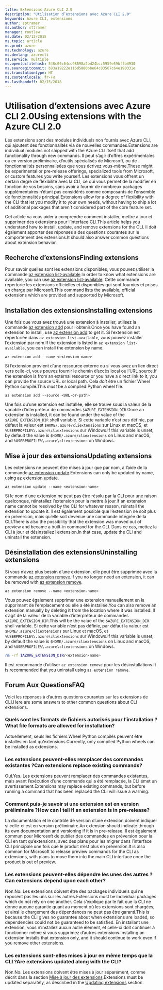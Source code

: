 ```yaml
---
title: Extensions Azure CLI 2.0
description: "Utilisation d’extensions avec Azure CLI 2.0"
keywords: Azure CLI, extensions
author: sptramer
ms.author: sttramer
manager: routlaw
ms.date: 02/13/2018
ms.topic: article
ms.prod: azure
ms.technology: azure
ms.devlang: azurecli
ms.service: multiple
ms.openlocfilehash: 548c06c64cc98598a2bd24bcc5959e59bffb4930
ms.sourcegitcommit: b93a19222e116d5880bbe64c03507c64e190331e
ms.translationtype: HT
ms.contentlocale: fr-FR
ms.lasthandoff: 02/15/2018
---
```

# <a name="using-extensions-with-the-azure-cli-20"></a><span data-ttu-id="3d321-104">Utilisation d’extensions avec Azure CLI 2.0</span><span class="sxs-lookup"><span data-stu-id="3d321-104">Using extensions with the Azure CLI 2.0</span></span>

<span data-ttu-id="3d321-105">Les extensions sont des modules individuels non fournis avec Azure CLI, qui ajoutent des fonctionnalités via de nouvelles commandes.</span><span class="sxs-lookup"><span data-stu-id="3d321-105">Extensions are individual modules not shipped with the Azure CLI itself that add functionality through new commands.</span></span> <span data-ttu-id="3d321-106">Il peut s’agir d’offres expérimentales ou en version préliminaire, d’outils spécialisés de Microsoft, ou de fonctionnalités personnalisées que vous écrivez vous-même.</span><span class="sxs-lookup"><span data-stu-id="3d321-106">These might be experimental or pre-release offerings, specialized tools from Microsoft, or custom features you write yourself.</span></span> <span data-ttu-id="3d321-107">Les extensions vous offrent un certain degré de flexibilité avec la CLI, ce qui vous permet de la modifier en fonction de vos besoins, sans avoir à fournir de nombreux packages supplémentaires n’étant pas considérés comme composants de l’ensemble de fonctionnalités principal.</span><span class="sxs-lookup"><span data-stu-id="3d321-107">Extensions allow for a degree of flexibility with the CLI that let you modify it to your own needs, without having to ship a lot of additional packages that aren't considered part of the core feature set.</span></span>

<span data-ttu-id="3d321-108">Cet article va vous aider à comprendre comment installer, mettre à jour et supprimer des extensions pour l’interface CLI.</span><span class="sxs-lookup"><span data-stu-id="3d321-108">This article helps you understand how to install, update, and remove extensions for the CLI.</span></span> <span data-ttu-id="3d321-109">Il doit également apporter des réponses à des questions courantes sur le comportement des extensions.</span><span class="sxs-lookup"><span data-stu-id="3d321-109">It should also answer common questions about extension behavior.</span></span>

## <a name="finding-extensions"></a><span data-ttu-id="3d321-110">Recherche d’extensions</span><span class="sxs-lookup"><span data-stu-id="3d321-110">Finding extensions</span></span>

<span data-ttu-id="3d321-111">Pour savoir quelles sont les extensions disponibles, vous pouvez utiliser la commande [az extension list-available](/cli/azure/extension?view=azure-cli-latest#az_extension_list_available).</span><span class="sxs-lookup"><span data-stu-id="3d321-111">In order to know what extensions are available, you can use [az extension list-available](/cli/azure/extension?view=azure-cli-latest#az_extension_list_available).</span></span> <span data-ttu-id="3d321-112">Cette commande répertorie les extensions officielles et disponibles qui sont fournies et prises en charge par Microsoft.</span><span class="sxs-lookup"><span data-stu-id="3d321-112">This command lists the available, official extensions which are provided and supported by Microsoft.</span></span>

## <a name="installing-extensions"></a><span data-ttu-id="3d321-113">Installation des extensions</span><span class="sxs-lookup"><span data-stu-id="3d321-113">Installing extensions</span></span>

<span data-ttu-id="3d321-114">Une fois que vous avez trouvé une extension à installer, utilisez la commande [az extension add](https://docs.microsoft.com/en-us/cli/azure/extension?view=azure-cli-latest#az_extension_add) pour l’obtenir.</span><span class="sxs-lookup"><span data-stu-id="3d321-114">Once you have found an extension to install, use [az extension add](https://docs.microsoft.com/en-us/cli/azure/extension?view=azure-cli-latest#az_extension_add) to get it.</span></span> <span data-ttu-id="3d321-115">Si l’extension est répertoriée dans `az extension list-available`, vous pouvez installer l’extension par nom.</span><span class="sxs-lookup"><span data-stu-id="3d321-115">If the extension is listed in `az extension list-available`, you can install the extension by name.</span></span>

```azurecli
az extension add --name <extension-name>
```

<span data-ttu-id="3d321-116">Si l’extension provient d’une ressource externe ou si vous avez un lien direct vers celle-ci, vous pouvez fournir le chemin d’accès local ou l’URL source.</span><span class="sxs-lookup"><span data-stu-id="3d321-116">If the extension is from an external resource or you have a direct link to it, you can provide the source URL or local path.</span></span> <span data-ttu-id="3d321-117">Cela _doit_ être un fichier Wheel Python compilé.</span><span class="sxs-lookup"><span data-stu-id="3d321-117">This _must_ be a compiled Python wheel file.</span></span>

```azurecli
az extension add --source <URL-or-path>
```

<span data-ttu-id="3d321-118">Une fois qu’une extension est installée, elle se trouve sous la valeur de la variable d’interpréteur de commandes `$AZURE_EXTENSION_DIR`.</span><span class="sxs-lookup"><span data-stu-id="3d321-118">Once an extension is installed, it can be found under the value of the `$AZURE_EXTENSION_DIR` shell variable.</span></span> <span data-ttu-id="3d321-119">Si cette variable n’est pas définie, par défaut la valeur est `$HOME/.azure/cliextensions` sur Linux et macOS, et `%USERPROFILE%\.azure\cliextensions` sur Windows.</span><span class="sxs-lookup"><span data-stu-id="3d321-119">If this variable is unset, by default the value is `$HOME/.azure/cliextensions` on Linux and macOS, and `%USERPROFILE%\.azure\cliextensions` on Windows.</span></span>

## <a name="updating-extensions"></a><span data-ttu-id="3d321-120">Mise à jour des extensions</span><span class="sxs-lookup"><span data-stu-id="3d321-120">Updating extensions</span></span>

<span data-ttu-id="3d321-121">Les extensions ne peuvent être mises à jour que par nom, à l’aide de la commande [az extension update](https://docs.microsoft.com/en-us/cli/azure/extension?view=azure-cli-latest#az_extension_update).</span><span class="sxs-lookup"><span data-stu-id="3d321-121">Extensions can only be updated by name, using [az extension update](https://docs.microsoft.com/en-us/cli/azure/extension?view=azure-cli-latest#az_extension_update).</span></span>

```azurecli
az extension update --name <extension-name>
```

<span data-ttu-id="3d321-122">Si le nom d’une extension ne peut pas être résolu par la CLI pour une raison quelconque, réinstallez l’extension pour la mettre à jour.</span><span class="sxs-lookup"><span data-stu-id="3d321-122">If an extension name cannot be resolved by the CLI for whatever reason, reinstall the extension to update it.</span></span> <span data-ttu-id="3d321-123">Il est également possible que l’extension ne soit plus en préversion, mais qu’elle soit devenue une commande intégrée de la CLI.</span><span class="sxs-lookup"><span data-stu-id="3d321-123">There is also the possibility that the extension was moved out of preview and became a built-in command for the CLI.</span></span> <span data-ttu-id="3d321-124">Dans ce cas, mettez la CLI à jour et désinstallez l’extension.</span><span class="sxs-lookup"><span data-stu-id="3d321-124">In that case, update the CLI and uninstall the extension.</span></span>

## <a name="uninstalling-extensions"></a><span data-ttu-id="3d321-125">Désinstallation des extensions</span><span class="sxs-lookup"><span data-stu-id="3d321-125">Uninstalling extensions</span></span>

<span data-ttu-id="3d321-126">Si vous n’avez plus besoin d’une extension, elle peut être supprimée avec la commande [az extension remove](https://docs.microsoft.com/en-us/cli/azure/extension?view=azure-cli-latest#az_extension_remove).</span><span class="sxs-lookup"><span data-stu-id="3d321-126">If you no longer need an extension, it can be removed with [az extension remove](https://docs.microsoft.com/en-us/cli/azure/extension?view=azure-cli-latest#az_extension_remove).</span></span>

```azurecli
az extension remove --name <extension-name>
```

<span data-ttu-id="3d321-127">Vous pouvez également supprimer une extension manuellement en la supprimant de l’emplacement où elle a été installée.</span><span class="sxs-lookup"><span data-stu-id="3d321-127">You can also remove an extension manually by deleting it from the location where it was installed.</span></span> <span data-ttu-id="3d321-128">Il s’agit de la valeur de la variable d’interpréteur de commandes `$AZURE_EXTENSION_DIR`.</span><span class="sxs-lookup"><span data-stu-id="3d321-128">This will be the value of the `$AZURE_EXTENSION_DIR` shell variable.</span></span> <span data-ttu-id="3d321-129">Si cette variable n’est pas définie, par défaut la valeur est `$HOME/.azure/cliextensions` sur Linux et macOS, et `%USERPROFILE%\.azure\cliextensions` sur Windows.</span><span class="sxs-lookup"><span data-stu-id="3d321-129">If this variable is unset, by default the value is `$HOME/.azure/cliextensions` on Linux and macOS, and `%USERPROFILE%\.azure\cliextensions` on Windows.</span></span>

```bash
rm -rf $AZURE_EXTENSION_DIR/<extension-name>
```

<span data-ttu-id="3d321-130">Il est recommandé d’utiliser `az extension remove` pour les désinstallations.</span><span class="sxs-lookup"><span data-stu-id="3d321-130">It is recommended that you uninstall using `az extension remove`.</span></span>

## <a name="faq"></a><span data-ttu-id="3d321-131">Forum Aux Questions</span><span class="sxs-lookup"><span data-stu-id="3d321-131">FAQ</span></span>

<span data-ttu-id="3d321-132">Voici les réponses à d’autres questions courantes sur les extensions de CLI.</span><span class="sxs-lookup"><span data-stu-id="3d321-132">Here are some answers to other common questions about CLI extensions.</span></span>

### <a name="what-file-formats-are-allowed-for-installation"></a><span data-ttu-id="3d321-133">Quels sont les formats de fichiers autorisés pour l’installation ?</span><span class="sxs-lookup"><span data-stu-id="3d321-133">What file formats are allowed for installation?</span></span>

<span data-ttu-id="3d321-134">Actuellement, seuls les fichiers Wheel Python compilés peuvent être installés en tant qu’extensions.</span><span class="sxs-lookup"><span data-stu-id="3d321-134">Currently, only compiled Python wheels can be installed as extensions.</span></span>

### <a name="can-extensions-replace-existing-commands"></a><span data-ttu-id="3d321-135">Les extensions peuvent-elles remplacer des commandes existantes ?</span><span class="sxs-lookup"><span data-stu-id="3d321-135">Can extensions replace existing commands?</span></span>

<span data-ttu-id="3d321-136">Oui.</span><span class="sxs-lookup"><span data-stu-id="3d321-136">Yes.</span></span> <span data-ttu-id="3d321-137">Les extensions peuvent remplacer des commandes existantes, mais avant l’exécution d’une commande qui a été remplacée, la CLI émet un avertissement.</span><span class="sxs-lookup"><span data-stu-id="3d321-137">Extensions may replace existing commands, but before running a command that has been replaced the CLI will issue a warning.</span></span>

### <a name="how-can-i-tell-if-an-extension-is-in-pre-release"></a><span data-ttu-id="3d321-138">Comment puis-je savoir si une extension est en version préliminaire ?</span><span class="sxs-lookup"><span data-stu-id="3d321-138">How can I tell if an extension is in pre-release?</span></span>

<span data-ttu-id="3d321-139">La documentation et le contrôle de version d’une extension doivent indiquer si celle-ci est en version préliminaire.</span><span class="sxs-lookup"><span data-stu-id="3d321-139">An extension should indicate through its own documentation and versioning if it is in pre-release.</span></span> <span data-ttu-id="3d321-140">Il est également commun pour Microsoft de publier des commandes en préversion pour la CLI en tant qu’extensions, avec des plans pour les migrer dans l’interface CLI principale une fois que le produit n’est plus en préversion.</span><span class="sxs-lookup"><span data-stu-id="3d321-140">It is also common for Microsoft to release preview commands for the CLI as extensions, with plans to move them into the main CLI interface once the product is out of preview.</span></span>

### <a name="can-extensions-depend-upon-each-other"></a><span data-ttu-id="3d321-141">Les extensions peuvent-elles dépendre les unes des autres ?</span><span class="sxs-lookup"><span data-stu-id="3d321-141">Can extensions depend upon each other?</span></span>

<span data-ttu-id="3d321-142">Non.</span><span class="sxs-lookup"><span data-stu-id="3d321-142">No.</span></span> <span data-ttu-id="3d321-143">Les extensions doivent être des packages individuels qui ne reposent pas les uns sur les autres.</span><span class="sxs-lookup"><span data-stu-id="3d321-143">Extensions must be individual packages which do not rely on one another.</span></span> <span data-ttu-id="3d321-144">Cela s’explique par le fait que la CLI ne donne aucune garantie quant au moment où les extensions sont chargées, et ainsi le chargement des dépendances ne peut pas être garanti.</span><span class="sxs-lookup"><span data-stu-id="3d321-144">This is because the CLI gives no guarantee about when extensions are loaded, so dependencies could not be guaranteed to be satisfied.</span></span> <span data-ttu-id="3d321-145">En installant une extension, vous n’installez aucun autre élément, et celle-ci doit continuer à fonctionner même si vous supprimez d’autres extensions.</span><span class="sxs-lookup"><span data-stu-id="3d321-145">Installing an extension installs that extension only, and it should continue to work even if you remove other extensions.</span></span>

### <a name="are-extensions-updated-along-with-the-cli"></a><span data-ttu-id="3d321-146">Les extensions sont-elles mises à jour en même temps que la CLI ?</span><span class="sxs-lookup"><span data-stu-id="3d321-146">Are extensions updated along with the CLI?</span></span>

<span data-ttu-id="3d321-147">Non.</span><span class="sxs-lookup"><span data-stu-id="3d321-147">No.</span></span> <span data-ttu-id="3d321-148">Les extensions doivent être mises à jour séparément, comme décrit dans la section [Mise à jour des extensions](#updating-extensions).</span><span class="sxs-lookup"><span data-stu-id="3d321-148">Extensions must be updated separately, as described in the [Updating extensions](#updating-extensions) section.</span></span>
